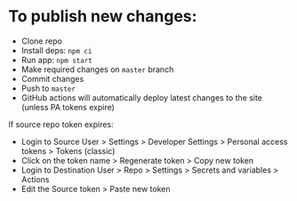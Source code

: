 # To publish new changes:

- Clone repo
- Install deps: `npm ci`
- Run app: `npm start`
- Make required changes on `master` branch
- Commit changes
- Push to `master`
- GitHub actions will automatically deploy latest changes to the site (unless PA tokens expire)

If source repo token expires:

- Login to Source User > Settings > Developer Settings > Personal access tokens > Tokens (classic)
- Click on the token name > Regenerate token > Copy new token
- Login to Destination User > Repo > Settings > Secrets and variables > Actions
- Edit the Source token > Paste new token
